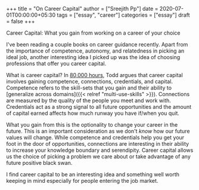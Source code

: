 +++
title = "On Career Capital"
author = ["Sreejith Pp"]
date = 2020-07-01T00:00:00+05:30
tags = ["essay", "career"]
categories = ["essay"]
draft = false
+++

Career Capital: What you gain from working on a career of your choice

I've been reading a couple books on career guidance recently. Apart from the importance of competence, autonomy, and relatedness in picking an ideal job, another interesting idea I picked up was the idea of choosing professions that offer you career capital.

What is career capital? In [80,000 hours](https://www.goodreads.com/book/show/33229792-80-000-hours), Todd argues that career capital involves gaining competence, connections, credentials, and capital. Competence refers to the skill-sets that you gain and their ability to [generalize across domains]({{< relref "multi-use-skills" >}}). Connections are measured by the quality of the people you meet and work with. Credentials act as a strong signal to all future opportunities and the amount of capital earned affects how much runway you have if/when you quit.

What you gain from this is the optionality to change your career in the future. This is an important consideration as we don't _know_ how our future values will change. While competence and credentials help you get your foot in the door of opportunities, connections are interesting in their ability to increase your knowledge boundary and serendipity. Career capital allows us the choice of picking a problem we care about or take advantage of any future positive black swan.

I find career capital to be an interesting idea and something well worth keeping in mind especially for people entering the job market.
